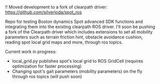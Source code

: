 !! Moved development to a fork of clearpath driver: https://github.com/silverjoda/spot_ros 


Repo for testing Boston dynamics Spot advanced SDK functions and integrating them into the existing clearpath ROS driver.
I'll soon be pushing a fork of the Clearpath driver which includes extensions to set all mobility parameters such as terrain friction hint, obstacle
avoidance cushion, reading spot local grid maps and more, through ros topics.

Current work in progress:

- local_grid.py publishes spot's local grid to ROS GridCell (requires optimization for faster processing)
- Changing spot's gait parameters (mobility parameters) on the fly through ros topics (will push soon)
